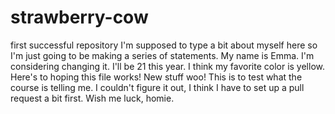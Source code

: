 # strawberry-cow
first successful repository
I'm supposed to type a bit about myself here so I'm just going to be making a series of statements.
My name is Emma. I'm considering changing it.
I'll be 21 this year.
I think my favorite color is yellow.
Here's to hoping this file works!
New stuff woo!
This is to test what the course is telling me.
I couldn't figure it out, I think I have to set up a pull request a bit first.
Wish me luck, homie.

